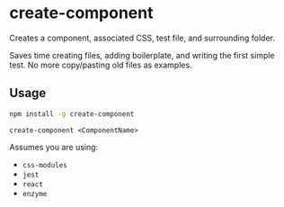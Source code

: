 create-component
================

Creates a component, associated CSS, test file, and surrounding folder.

Saves time creating files, adding boilerplate, and writing the first simple test. No more copy/pasting old files as examples.

## Usage

```bash
npm install -g create-component
```

```
create-component <ComponentName>
```

Assumes you are using:

* `css-modules`
* `jest`
* `react`
* `enzyme`
